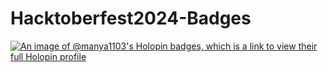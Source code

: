 # Hacktoberfest2024-Badges
[![An image of @manya1103's Holopin badges, which is a link to view their full Holopin profile](https://holopin.me/manya1103)](https://holopin.io/@manya1103) 
